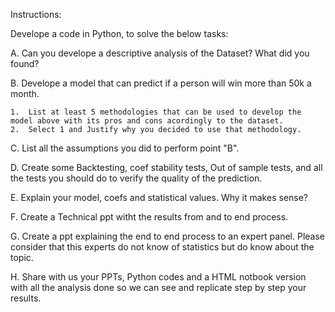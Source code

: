 Instructions:

Develope a code in Python, to solve the below tasks:

A. 	Can you develope a descriptive analysis of the Dataset? What did you found?

B.	Develope a model that can predict if a person will win more than 50k a month.

    1.	List at least 5 methodologies that can be used to develop the model above with its pros and cons acordingly to the dataset.
    2. 	Select 1 and Justify why you decided to use that methodology.

C.	List all the assumptions you did to perform point "B".

D.	Create some Backtesting, coef stability tests, Out of sample tests, and all the tests you should do to verify the quality of the prediction.

E.	Explain your model, coefs and statistical values. Why it makes sense?

F.	Create a Technical ppt witht the results from and to end process.

G.	Create a ppt explaining the end to end process to an expert panel. Please consider that this experts do not know of statistics but do know about the topic.

H.	Share with us your PPTs, Python codes and a HTML notbook version with all the analysis done so we can see and replicate step by step your results.